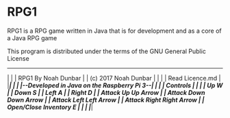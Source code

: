 # RPG1
RPG1 is a RPG game written in Java that is for development and as a core of a Java RPG game

This program is distributed under the terms of the GNU General Public License

 ___________________________________________
|                                           |
|            RPG1 By Noah Dunbar            |
|           (c) 2017 Noah Dunbar            |
|                                           |
|              Read Licence.md              |
|___________________________________________|
|                                           |
|--Developed in Java on the Raspberry Pi 3--|
|                                           |
|                  Controls                 |
|                                           |
|         Up                    W           |
|        Down                   S           |
|        Left                   A           |
|        Right                  D           |
|      Attack Up             Up Arrow       |
|     Attack Down           Down Arrow      |
|     Attack Left           Left Arrow      |
|     Attack Right          Right Arrow     |
| Open/Close Inventory          E           |
|                                           |
|___________________________________________|
